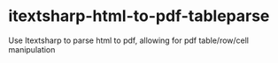 itextsharp-html-to-pdf-tableparse
=================================

Use Itextsharp to parse html to pdf, allowing for pdf table/row/cell manipulation

